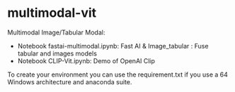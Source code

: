 # multimodal-vit
Multimodal Image/Tabular Modal: 

  - Notebook fastai-multimodal.ipynb: Fast AI & Image_tabular : Fuse tabular and images models
  - Notebook CLIP-Vit.ipynb: Demo of OpenAI Clip
  
  
 To create your environment you can use the requirement.txt if you use a 64 Windows architecture and anaconda suite.
